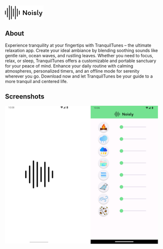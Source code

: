 ![Logo](static/logo.png)

## About

Experience tranquility at your fingertips with TranquilTunes – the ultimate relaxation app. Create your ideal ambiance by blending soothing sounds like gentle rain, ocean waves, and rustling leaves. Whether you need to focus, relax, or sleep, TranquilTunes offers a customizable and portable sanctuary for your peace of mind. Enhance your daily routine with calming atmospheres, personalized timers, and an offline mode for serenity wherever you go. Download now and let TranquilTunes be your guide to a more tranquil and centered life.

## Screenshots

<div style="text-align:center;height:500px;">
    <img src="static/screenshot.png">
</div>
